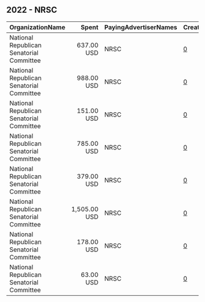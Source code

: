 ## 2022 - NRSC 
|OrganizationName|Spent|PayingAdvertiserNames|CreativeUrls|Impressions|Genders|AgeBrackets|CountryCodes|BillingAddresses|CandidateBallotInformation|
|:---|---:|:---|:---|---:|:---|:---|:---|:---|:---|
|National Republican Senatorial Committee|637.00 USD|NRSC|[0](https://www.snap.com/political-ads/asset/9c332d60255a9422542dc9474fe5c58c1b04ac11243f8b9bd7f79a1658b79f75?mediaType=mp4)|60,902||18+|united states|"425 2ND STREET NE,WASHINGTON,20002,US"|NRSC|
|National Republican Senatorial Committee|988.00 USD|NRSC|[0](https://www.snap.com/political-ads/asset/50881c245b281c0d48042b6ead129bc3d7d406a208041b645f3e8ab892b3ad16?mediaType=png)|177,117||18+|united states|"425 2ND STREET NE,WASHINGTON,20002,US"|NRSC|
|National Republican Senatorial Committee|151.00 USD|NRSC|[0](https://www.snap.com/political-ads/asset/02c8238bc3f4bd602d0300533c4195c0b655631fcaf8e5c9c5752ea717bad425?mediaType=png)|21,652||18+|united states|"425 2ND STREET NE,WASHINGTON,20002,US"|NRSC|
|National Republican Senatorial Committee|785.00 USD|NRSC|[0](https://www.snap.com/political-ads/asset/797b99fbb91a61a4b90f31ba7109ff9904ef90f25236c388aae683a62647bdcf?mediaType=png)|188,041||18+|united states|"425 2ND STREET NE,WASHINGTON,20002,US"|NRSC|
|National Republican Senatorial Committee|379.00 USD|NRSC|[0](https://www.snap.com/political-ads/asset/cce72d8af2181c58edd760d83edb163b21d4a264d78959bd88f71067c6642f15?mediaType=png)|31,832||18+|united states|"425 2ND STREET NE,WASHINGTON,20002,US"|NRSC|
|National Republican Senatorial Committee|1,505.00 USD|NRSC|[0](https://www.snap.com/political-ads/asset/d964638f5e7ca92691cff106655a14c1f65ab2397f8d73151f6c6ec5721bcabb?mediaType=mp4)|135,275||18+|united states|"425 2ND STREET NE,WASHINGTON,20002,US"|NRSC|
|National Republican Senatorial Committee|178.00 USD|NRSC|[0](https://www.snap.com/political-ads/asset/96f20e207ee1b3a64d016bb3b033f46b2e9e364d5971ecceb07199738790d64f?mediaType=png)|27,687||18+|united states|"425 2ND STREET NE,WASHINGTON,20002,US"|NRSC|
|National Republican Senatorial Committee|63.00 USD|NRSC|[0](https://www.snap.com/political-ads/asset/7100fdad27c0ef976aa3baf7662cbe317bdacedad71fc0b9ecad8e6453703803?mediaType=png)|7,354||18+|united states|"425 2ND STREET NE,WASHINGTON,20002,US"|NRSC|
